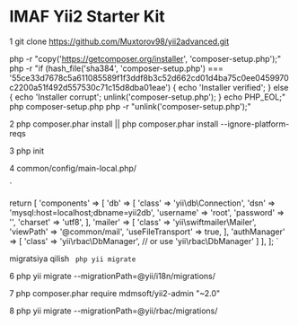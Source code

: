 # IMAF Yii2 Starter Kit

1 git clone https://github.com/Muxtorov98/yii2advanced.git


php -r "copy('https://getcomposer.org/installer', 'composer-setup.php');"
php -r "if (hash_file('sha384', 'composer-setup.php') === '55ce33d7678c5a611085589f1f3ddf8b3c52d662cd01d4ba75c0ee0459970c2200a51f492d557530c71c15d8dba01eae') { echo 'Installer verified'; } else { echo 'Installer corrupt'; unlink('composer-setup.php'); } echo PHP_EOL;"
php composer-setup.php
php -r "unlink('composer-setup.php');"



2 php composer.phar install || php composer.phar install --ignore-platform-reqs

3 php init 

4 common/config/main-local.php/ 

`

return [
    'components' => [
        'db' => [
            'class' => 'yii\db\Connection',
            'dsn' => 'mysql:host=localhost;dbname=yii2db',
            'username' => 'root',
            'password' => '',
            'charset' => 'utf8',
        ],
        'mailer' => [
            'class' => 'yii\swiftmailer\Mailer',
            'viewPath' => '@common/mail',
            'useFileTransport' => true,
        ],
        'authManager' => [
            'class' => 'yii\rbac\DbManager', // or use 'yii\rbac\DbManager'
        ]
    ],
];
`

migratsiya qilish
` php yii migrate`

6 php yii migrate --migrationPath=@yii/i18n/migrations/

7 php composer.phar require mdmsoft/yii2-admin "~2.0"

8 php yii migrate --migrationPath=@yii/rbac/migrations/
